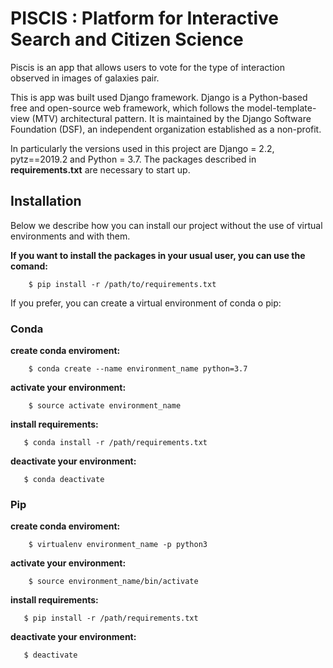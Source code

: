 # PISCIS : Platform for Interactive Search and Citizen Science

Piscis is an app that allows users to vote for the type of interaction observed in images of galaxies pair. 

This is app was built used Django framework. Django is a Python-based free and open-source web framework, which follows the model-template-view (MTV) architectural pattern. It is maintained by the Django Software Foundation (DSF), an independent organization established as a non-profit. 

In particularly the versions used in this project are Django = 2.2, pytz==2019.2 and Python = 3.7. The packages described in **requirements.txt** are necessary to start up.

## Installation

Below we describe how you can install our project without the use of virtual environments and with them.


<div class="alert alert-block alert-warning">
    <b>If you want to install the packages in your usual user, you can use the comand:</b>
           
           
        $ pip install -r /path/to/requirements.txt
</div>



If you prefer, you can create a  virtual environment of conda o pip:

### Conda

<div class="alert alert-block alert-warning">
    <b>create conda enviroment:</b>
           
           
        $ conda create --name environment_name python=3.7

</div>


<div class="alert alert-block alert-warning">
    <b>activate your environment:</b>
           
           
        $ source activate environment_name
</div>

<div class="alert alert-block alert-warning">
    <b>install requirements:</b>
           
           
       $ conda install -r /path/requirements.txt
</div>


<div class="alert alert-block alert-warning">
    <b>deactivate your environment:</b>
           
           
       $ conda deactivate
</div>



### Pip

<div class="alert alert-block alert-warning">
    <b>create conda enviroment:</b>
           
           
        $ virtualenv environment_name -p python3

</div>


<div class="alert alert-block alert-warning">
    <b>activate your environment:</b>
           
           
        $ source environment_name/bin/activate
</div>

<div class="alert alert-block alert-warning">
    <b>install requirements:</b>
           
           
       $ pip install -r /path/requirements.txt
</div>


<div class="alert alert-block alert-warning">
    <b>deactivate your environment:</b>
           
           
       $ deactivate
</div>

